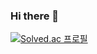 ### Hi there 👋

[![Solved.ac
프로필](http://mazassumnida.wtf/api/v2/generate_badge?boj={gmlrnjs0})](https://solved.ac/{gmlrnjs0})

<!--
**22thking/22thking** is a ✨ _special_ ✨ repository because its `README.md` (this file) appears on your GitHub profile.

Here are some ideas to get you started:

- 🔭 I’m currently working on ...
- 🌱 I’m currently learning ...
- 👯 I’m looking to collaborate on ...
- 🤔 I’m looking for help with ...
- 💬 Ask me about ...
- 📫 How to reach me: ...
- 😄 Pronouns: ...
- ⚡ Fun fact: ...
-->
